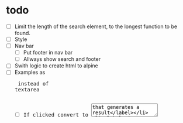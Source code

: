 # todo

- [ ] Limit the length of the search element, to the longest function to be found.
- [ ] Style
- [ ] Nav bar
  - [ ] Put footer in nav bar
  - [ ] Allways show search and footer
- [ ] Swith logic to create html to alpine
- [ ] Examples as <pre> instead of textarea
  - [ ] If clicked convert to <textarea> that generates a result
  - [ ] If clicked away convert back to pre

# maybe
- [ ] If the search is found on a category open the category.
- [ ] Make a playground
- [ ] Add button for random functions instead of empty search
  - [ ] Empty search shows empty results
  
# done

- [x] Search depending upper and lower case
- [x] Return the title to links
- [x] Add titles to sections
- [x] Change buttons to links and some titles to plain text without link
  - [x] Links in nav
  - [x] Links in doc
  - [x] Links in search (should be the same as links in nav) 
- [x] Hide show nav elements according to search
  - [x] Remove results
  - [x] Make a filter to check if the search is found within the elements of a category
- [x] Full document on a single pass
  - [x] Initial test
  - [x] Sort alphabetically 
- [x] Layout
- [x] If a button is clicked, leave search as is and display the result.
- [x] Pick random if nothing is searched
- [x] Fix the case with sparse
  - [x] If a search is made and finds one result make the display that result.
- [x] Lowercase
- [x] Put title -> description in all buttons.